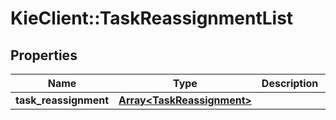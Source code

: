 # KieClient::TaskReassignmentList

## Properties
Name | Type | Description | Notes
------------ | ------------- | ------------- | -------------
**task_reassignment** | [**Array&lt;TaskReassignment&gt;**](TaskReassignment.md) |  | [optional] 


